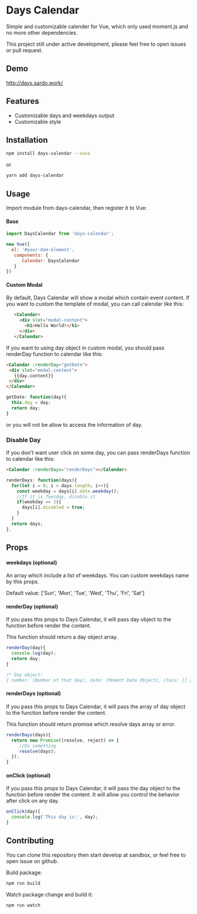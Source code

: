 # Days Calendar

Simple and customizable calender for Vue,  which only used moment.js and no more other dependencies.

This project still under active development, please feel free to open issues or pull request.

## Demo
http://days.sardo.work/

## Features
- Customizable days and weekdays output
- Customizable style

## Installation
```bash
npm install days-calendar --save
```

or

```bash
yarn add days-calendar
```

## Usage

Import module from days-calendar, then register it to Vue:

#### Base

```js
import DaysCalendar from 'days-calendar';

new Vue({
  el: '#your-dom-element',
   components: {
      Calendar: DaysCalendar
   }
})
```
#### Custom Modal

By default, Days Calendar will show a modal which contain event content. If you want to custom the template of modal, you can call calendar like this:

 ```html
    <Calendar>
      <div slot="modal-content">
        <h1>Hello World!</h1>
      </div>
    </Calendar>

 ```

 If you want to using day object in custom modal,
 you should pass renderDay function to calendar like this:

 ```html
<Calendar :renderDay="getDate">
  <div slot="modal-content">
    {{day.content}}
  </div>
</Calendar>
 ```

 ```js
 getDate: function(day){
   this.day = day;
   return day;
 }
 ```

 or you will not be allow to access the information of day.


 ### Disable Day

 If you don't want user click on some day, you can pass renderDays function to calendar like this:

 ```html
<Calendar :renderDays="renderDays"></Calendar>
 ```

 ```js
 renderDays: function(days){
   for(let i = 0; i < days.length; i++){
     const weekday = days[i].date.weekday();
     //If it is Tuesday, disable it
     if(weekday == 2){
       days[i].disabled = true;
     }
   }
   return days;
 },
 ```

## Props
#### weekdays (optional)
An array which include a list of weekdays. You can custom weekdays name by this props.

Default value: ['Sun', 'Mon', 'Tue', 'Wed', 'Thu', 'Fri', 'Sat']

#### renderDay (optional)
If you pass this props to Days Calendar, it will pass day object to the function before render the content.

This function should return a day object array.

```js
renderDay(day){
  console.log(day);
  return day;
}

/* Day object:
{ number: (Number of that day), date: (Moment Date Object), class: [] } */
```

#### renderDays (optional)
If you pass this props to Days Calendar, it will pass the array of day object to the function before render the content.

This function should return promise which resolve days array or error.

```js
renderDays(days){
  return new Promise((resolve, reject) => {
     //Do something
     resolve(days);
  });
}
```

#### onClick (optional)
If you pass this props to Days Calendar, it will pass the day object to the function before render the content.
It will allow you control the behavior after click on any day.

```js
onClick(day){
  console.log('This day is:', day);
}
```

## Contributing

You can clone this repository then start develop at sandbox, or feel free to open issue on github.

Build package:

```bash
npm run build
```

Watch package change and build it:

```bash
npm run watch
```
